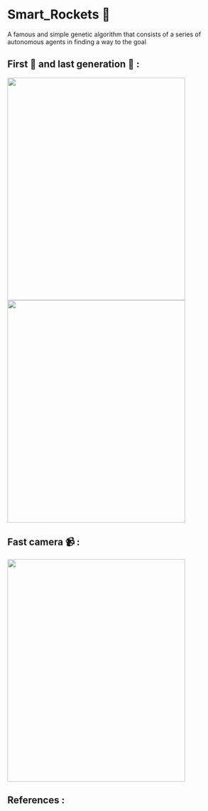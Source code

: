 # Smart_Rockets :rocket:
A famous and simple genetic algorithm that consists of a series of autonomous agents in finding a way to the goal

## First :baby: and last generation :older_man: :
<img src="https://user-images.githubusercontent.com/69701088/182141078-2b066c7a-688a-4ea6-82ce-c6d6a0228c3b.gif" width="400" height="500"/> <img src="https://user-images.githubusercontent.com/69701088/182141936-b259dc18-aae9-4fd5-a03a-4ad85dbb46b2.gif" width="400" height="500"/> 
## Fast camera :video_camera: :
<img src="https://user-images.githubusercontent.com/69701088/182138448-ea5fbcc9-00aa-42d0-97b7-cf61a23fade3.gif" width="400" height="500"/> 

## References :

